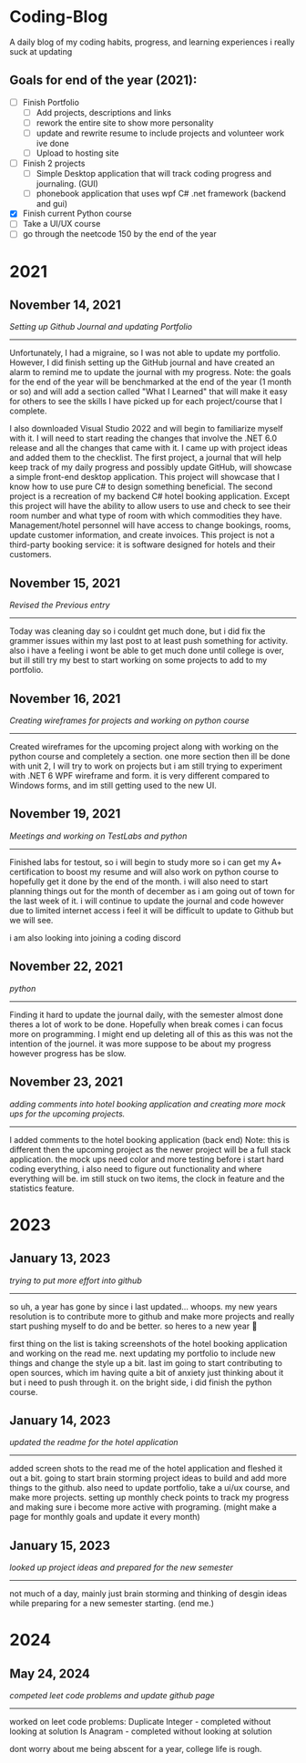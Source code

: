 # Coding-Blog
  A daily blog of my coding habits, progress, and learning experiences
  i really suck at updating

## Goals for end of the year (2021):
 - [ ] Finish Portfolio
     - [ ] Add projects, descriptions and links
     - [ ] rework the entire site to show more personality
     - [ ] update and rewrite resume to include projects and volunteer work ive done
     - [ ] Upload to hosting site
 - [ ] Finish 2 projects
     - [ ] Simple Desktop application that will track coding progress and journaling. (GUI)
     - [ ] phonebook application that uses wpf C# .net framework (backend and gui)
 - [X] Finish current Python course
 - [ ] Take a UI/UX course
 - [ ] go through the neetcode 150 by the end of the year

# 2021
## November 14, 2021
*Setting up Github Journal and updating Portfolio*

<hr>

Unfortunately, I had a migraine, so I was not able to update my portfolio. However, I did finish setting up the GitHub journal and have created an alarm to remind me to update the journal with my progress. Note: the goals for the end of the year will be benchmarked at the end of the year (1 month or so) and will add a section called "What I Learned" that will make it easy for others to see the skills I have picked up for each project/course that I complete.


I also downloaded Visual Studio 2022 and will begin to familiarize myself with it. I will need to start reading the changes that involve the .NET 6.0 release and all the changes that came with it. I came up with project ideas and added them to the checklist. The first project, a journal that will help keep track of my daily progress and possibly update GitHub, will showcase a simple front-end desktop application. This project will showcase that I know how to use pure C# to design something beneficial. The second project is a recreation of my backend C# hotel booking application. Except this project will have the ability to allow users to use and check to see their room number and what type of room with which commodities they have. Management/hotel personnel will have access to change bookings, rooms, update customer information, and create invoices. This project is not a third-party booking service: it is software designed for hotels and their customers. 
 
 ## November 15, 2021
*Revised the Previous entry*

<hr>

Today was cleaning day so i couldnt get much done, but i did fix the grammer issues within my last post to at least push something for activity. also i have a feeling i wont be able to get much done until college is over, but ill still try my best to start working on some projects to add to my portfolio. 
  
## November 16, 2021
*Creating wireframes for projects and working on python course*

<hr>

Created wireframes for the upcoming project along with working on the python course and completely a section. one more section then ill be done with unit 2, I will try to work on projects but i am still trying to experiment with .NET 6 WPF wireframe and form. it is very different compared to Windows forms, and im still getting used to the new UI. 

## November 19, 2021
*Meetings and working on TestLabs and python*

<hr>

Finished labs for testout, so i will begin to study more so i can get my A+ certification to boost my resume and will also work on python course to hopefully get it done by the end of the month. i will also need to start planning things out for the month of december as i am going out of town for the last week of it. i will continue to update the journal and code however due to limited internet access i feel it will be difficult to update to Github but we will see.

i am also looking into joining a coding discord

## November 22, 2021
*python*

<hr>

Finding it hard to update the journal daily, with the semester almost done theres a lot of work to be done. Hopefully when break comes i can focus more on programming. I might end up deleting all of this as this was not the intention of the journel. it was more suppose to be about my progress however progress has be slow.

## November 23, 2021
*adding comments into hotel booking application and creating more mock ups for the upcoming projects.*

<hr>

I added comments to the hotel booking application (back end) Note: this is different then the upcoming project as the newer project will be a full stack application. the mock ups need color and more testing before i start hard coding everything, i also need to figure out functionality and where everything will be. im still stuck on two items, the clock in feature and the statistics feature.

# 2023
## January 13, 2023
*trying to put more effort into github*

<hr>

so uh, a year has gone by since i last updated... whoops. my new years resolution is to contribute more to github and make more projects and really start pushing myself to do and be better. so heres to a new year :beers:

first thing on the list is taking screenshots of the hotel booking application and working on the read me. next updating my portfolio to include new things and change the style up a bit. last im going to start contributing to open sources, which im having quite a bit of anxiety just thinking about it but i need to push through it. on the bright side, i did finish the python course.  

## January 14, 2023
*updated the readme for the hotel application*

<hr>

added screen shots to the read me of the hotel application and fleshed it out a bit. going to start brain storming project ideas to build and add more things to the github. also need to update portfolio, take a ui/ux course, and make more projects. setting up monthly check points to track my progress and making sure i become more active with programing. (might make a page for monthly goals and update it every month)

## January 15, 2023
*looked up project ideas and prepared for the new semester*

<hr>

not much of a day, mainly just brain storming and thinking of desgin ideas while preparing for a new semester starting. (end me.)

# 2024
## May 24, 2024 
*competed leet code problems and update github page*

<hr>

worked on leet code problems:
Duplicate Integer - completed without looking at solution
Is Anagram - completed without looking at solution

dont worry about me being abscent for a year, college life is rough.

